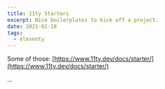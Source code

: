 ```yaml
---
title: 11ty Starters
excerpt: Nice boilerplates to kick off a project.
date: 2021-02-18
tags:
  - eleventy
---
```


Some of those: [https://www.11ty.dev/docs/starter/](https://www.11ty.dev/docs/starter/)

...
